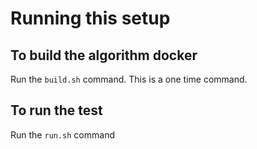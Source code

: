 # Running this setup

## To build the algorithm docker
Run the `build.sh` command. This is a one time command.

## To run the test 
Run the `run.sh` command


